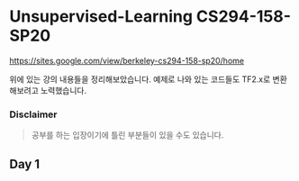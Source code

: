 # Unsupervised-Learning CS294-158-SP20

https://sites.google.com/view/berkeley-cs294-158-sp20/home

위에 있는 강의 내용들을 정리해보았습니다. 예제로 나와 있는 코드들도 TF2.x로 변환해보려고 노력했습니다.

### Disclaimer

> 공부를 하는 입장이기에 틀린 부분들이 있을 수도 있습니다.

## Day 1
